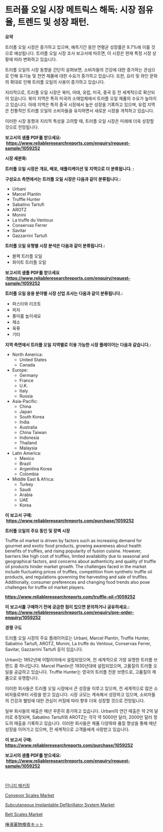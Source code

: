 <p><h1>트러플 오일 시장 메트릭스 해독: 시장 점유율, 트렌드 및 성장 패턴.</h1></p><p><strong>요약</strong></p>
<p><p>트러플 오일 시장은 증가하고 있으며, 예측기간 동안 연평균 성장률은 9.7%에 이를 것으로 예상됩니다. 트러플 오일 시장 조사 보고서에 따르면, 이 시장은 현재 특정 시장 상황에 따라 변화하고 있습니다.</p><p>트러플 오일의 시장 동향을 간단히 살펴보면, 소비자들의 건강에 대한 증가하는 관심으로 인해 유기농 및 천연 제품에 대한 수요가 증가하고 있습니다. 또한, 요리 및 와인 문화의 확대로 인해 트러플 오일의 사용이 증가하고 있습니다.</p><p>지리적으로, 트러플 오일 시장은 북미, 아태, 유럽, 미국, 중국 등 전 세계적으로 확산되어 있습니다. 북미 지역은 특히 미국의 소매업체에서 트러플 오일 제품의 수요가 높아지고 있습니다. 아태 지역은 특히 중국 시장에서 높은 성장을 기록하고 있으며, 유럽 지역은 전통적인 트러플 오일의 소비자들을 유지하면서 새로운 시장을 개척하고 있습니다.</p><p>이러한 시장 동향과 지리적 특성을 고려할 때, 트러플 오일 시장은 미래에 더욱 성장할 것으로 전망됩니다.</p></p>
<p><strong>보고서의 샘플 PDF를 받으세요: &nbsp;<a href="https://www.reliableresearchreports.com/enquiry/request-sample/1059252">https://www.reliableresearchreports.com/enquiry/request-sample/1059252</a></strong></p>
<p><strong>시장 세분화:</strong></p>
<p><strong> 트러플 오일 시장은 개요, 배포, 애플리케이션 및 지역으로 더 분류됩니다. :</strong></p>
<p><strong>구성요소 측면에서는 트러플 오일 시장은 다음과 같이 분류됩니다.:</strong></p>
<p><ul><li>Urbani</li><li>Marcel Plantin</li><li>Truffle Hunter</li><li>Sabatino Tartufi</li><li>AROTZ</li><li>Monini</li><li>La truffe du Ventoux</li><li>Conservas Ferrer</li><li>Savitar</li><li>Gazzarrini Tartufi</li></ul></p>
<p><strong> 트러플 오일 유형별 시장 분석은 다음과 같이 분류됩니다.:</strong></p>
<p><ul><li>블랙 트러플 오일</li><li>화이트 트러플 오일</li></ul></p>
<p><strong>보고서의 샘플 PDF를 받으세요 :<a href="https://www.reliableresearchreports.com/enquiry/request-sample/1059252">https://www.reliableresearchreports.com/enquiry/request-sample/1059252</a></strong></p>
<p><strong> 트러플 오일 응용 분야별 시장 산업 조사는 다음과 같이 분류됩니다.:</strong></p>
<p><ul><li>파스타와 리조토</li><li>피자</li><li>풍미를 높이세요</li><li>채소</li><li>육류</li><li>기타</li></ul></p>
<p><strong>지역 측면에서 트러플 오일 지역별로 이용 가능한 시장 플레이어는 다음과 같습니다.:</strong></p>
<p><ul>
    <li>
        North America:
        <ul>
            <li>United States</li>
            <li>Canada</li>
        </ul>
    </li>
    <li>
        Europe:
        <ul>
            <li>Germany</li>
            <li>France</li>
            <li>U.K.</li>
            <li>Italy</li>
            <li>Russia</li>
        </ul>
    </li>
    <li>
        Asia-Pacific:
        <ul>
            <li>China</li>
            <li>Japan</li>
            <li>South Korea</li>
            <li>India</li>
            <li>Australia</li>
            <li>China Taiwan</li>
            <li>Indonesia</li>
            <li>Thailand</li>
            <li>Malaysia</li>
        </ul>
    </li>
    <li>
        Latin America:
        <ul>
            <li>Mexico</li>
            <li>Brazil</li>
            <li>Argentina Korea</li>
            <li>Colombia</li>
        </ul>
    </li>
    <li>
        Middle East & Africa:
        <ul>
            <li>Turkey</li>
            <li>Saudi</li>
            <li>Arabia</li>
            <li>UAE</li>
            <li>Korea</li>
        </ul>
    </li>
    </ul></p>
<p><strong>이 보고서 구매: &nbsp;<a href="https://www.reliableresearchreports.com/purchase/1059252">https://www.reliableresearchreports.com/purchase/1059252</a></strong></p>
<p><strong>트러플 오일의 주요 동인 및 장벽 시장</strong></p>
<p><p>Truffle oil market is driven by factors such as increasing demand for gourmet and exotic food products, growing awareness about health benefits of truffles, and rising popularity of fusion cuisine. However, barriers like high cost of truffles, limited availability due to seasonal and geographical factors, and concerns about authenticity and quality of truffle oil products hinder market growth. The challenges faced in the market include fluctuating prices of truffles, competition from synthetic truffle oil products, and regulations governing the harvesting and sale of truffles. Additionally, consumer preferences and changing food trends also pose challenges for truffle oil market players.</p></p>
<p><strong><a href="https://www.reliableresearchreports.com/truffle-oil-r1059252">https://www.reliableresearchreports.com/truffle-oil-r1059252</a></strong></p>
<p><strong>이 보고서를 구매하기 전에 궁금한 점이 있으면 문의하거나 공유하세요.: &nbsp;<a href="https://www.reliableresearchreports.com/enquiry/pre-order-enquiry/1059252">https://www.reliableresearchreports.com/enquiry/pre-order-enquiry/1059252</a></strong></p>
<p><strong>경쟁 구도</strong></p>
<p><p>트러플 오일 시장의 주요 플레이어로는 Urbani, Marcel Plantin, Truffle Hunter, Sabatino Tartufi, AROTZ, Monini, La truffe du Ventoux, Conservas Ferrer, Savitar, Gazzarrini Tartufi 등이 있습니다.</p><p>Urbani는 1852년에 이탈리아에서 설립되었으며, 전 세계적으로 가장 유명한 트러플 브랜드 중 하나입니다. Marcel Plantin은 1930년대에 설립되었으며, 고품질의 트러플 오일을 공급하고 있습니다. Truffle Hunter는 영국의 트러플 전문 브랜드로, 고품질의 제품으로 유명합니다.</p><p>이러한 회사들은 트러플 오일 시장에서 큰 성장을 이루고 있으며, 전 세계적으로 많은 소비자들로부터 사랑을 받고 있습니다. 시장 규모는 계속해서 성장하고 있으며, 소비자들의 건강과 웰빙에 대한 관심이 커짐에 따라 향후 더욱 성장할 것으로 전망됩니다.</p><p>일부 회사들의 매출은 매년 꾸준히 증가하고 있습니다. Urbani의 연간 매출은 약 2억 달러로 추정되며, Sabatino Tartufi와 AROTZ는 각각 약 5000만 달러, 2000만 달러 정도의 매출을 기록하고 있습니다. 이러한 회사들은 제품 다양화와 품질 향상을 통해 매년 성장을 이어가고 있으며, 전 세계적으로 고객들에게 사랑받고 있습니다.</p></p>
<p><strong>이 보고서 구매: &nbsp; <a href="https://www.reliableresearchreports.com/purchase/1059252">https://www.reliableresearchreports.com/purchase/1059252</a></strong></p>
<p><strong>보고서의 샘플 PDF를 받으세요: &nbsp;<a href="https://www.reliableresearchreports.com/enquiry/request-sample/1059252">https://www.reliableresearchreports.com/enquiry/request-sample/1059252</a></strong><strong></strong></p>
<p>&nbsp;</p>
<p><p><a href="https://medium.com/@kenyonjohns/%EB%8D%98%EB%82%98%EC%A7%80-%ED%8F%AC%EC%9E%A5-%EC%8B%9C%EC%9E%A5-%EB%8F%99%ED%96%A5-%EB%B0%8F-%EC%8B%9C%EC%9E%A5-%EB%B6%84%EC%84%9D%EC%9D%80-2024-2031%EB%85%84%EA%B9%8C%EC%A7%80-%EC%98%88%EC%B8%A1%EB%90%A9%EB%8B%88%EB%8B%A4-e5a4dde793ad">던니지 패키징</a></p><p><a href="https://github.com/eeaveuhhh/Market-Research-Report-List-2/blob/main/conveyor-scales-market.md">Conveyor Scales Market</a></p><p><a href="https://sore-arch-6db.notion.site/Subcutaneous-Implantable-Defibrillator-System-Market-Insight-Market-Trends-Growth-Forecasted-from-ff8c050de79c45fbb28f973ffdb08b06">Subcutaneous Implantable Defibrillator System Market</a></p><p><a href="https://github.com/khayangel/Market-Research-Report-List-3/blob/main/belt-scales-market.md">Belt Scales Market</a></p><p><a href="https://github.com/gfggqjbfys368009/Market-Research-Report-List-1/blob/main/196474331529.md">唾液薬物検査キット</a></p></p>